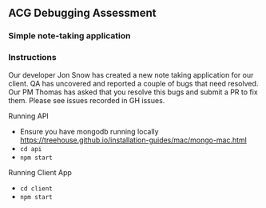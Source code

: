 ## ACG Debugging Assessment

### Simple note-taking application

### Instructions

Our developer Jon Snow has created a new note taking application for our client. QA has uncovered and reported a couple of bugs that need resolved. Our PM Thomas has asked that you resolve this bugs and submit a PR to fix them. Please see issues recorded in GH issues.

Running API

- Ensure you have mongodb running locally https://treehouse.github.io/installation-guides/mac/mongo-mac.html
- `cd api`
- `npm start`

Running Client App

- `cd client`
- `npm start`
